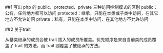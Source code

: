 ##1 写出 php 的 public、protected、private 三种访问控制模式的区别
public：公有，任何地方都可以访问
protected：继承，只能在本类或子类中访问，在其它地方不允许访问
private：私有，只能在本类中访问，在其他地方不允许访问

##2 关于trait

从基类继承的成员会被 trait 插入的成员所覆盖。优先顺序是来自当前类的成员覆盖了 trait 的方法，而 trait 则覆盖了被继承的方法。


